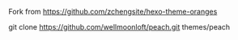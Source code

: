 Fork from https://github.com/zchengsite/hexo-theme-oranges


git clone https://github.com/wellmoonloft/peach.git themes/peach